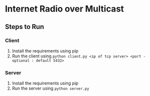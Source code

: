 # Internet Radio over Multicast

## Steps to Run

### Client

1. Install the requirements using pip
2. Run the client using `python client.py <ip of tcp server> <port - optional : default 5432>`

### Server

1. Install the requirements using pip
2. Run the server using `python server.py`
